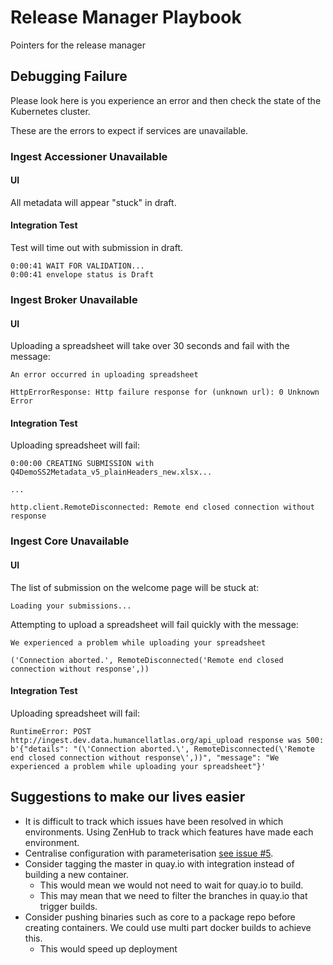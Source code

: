 # Release Manager Playbook

Pointers for the release manager

## Debugging Failure 
Please look here is you experience an error and then check the state of the Kubernetes cluster.

These are the errors to expect if services are unavailable.

### Ingest Accessioner Unavailable

#### UI
All metadata will appear "stuck" in draft.

#### Integration Test
Test will time out with submission in draft.
```
0:00:41 WAIT FOR VALIDATION...
0:00:41 envelope status is Draft
```

### Ingest Broker Unavailable

#### UI
Uploading a spreadsheet will take over 30 seconds and fail with the message:
```
An error occurred in uploading spreadsheet

HttpErrorResponse: Http failure response for (unknown url): 0 Unknown Error
```

#### Integration Test
Uploading spreadsheet will fail:
```
0:00:00 CREATING SUBMISSION with Q4DemoSS2Metadata_v5_plainHeaders_new.xlsx...

...

http.client.RemoteDisconnected: Remote end closed connection without response
```

### Ingest Core Unavailable

#### UI
The list of submission on the welcome page will be stuck at:

```
Loading your submissions...
```
Attempting to upload a spreadsheet will fail quickly with the message:

```
We experienced a problem while uploading your spreadsheet

('Connection aborted.', RemoteDisconnected('Remote end closed connection without response',))
```

#### Integration Test
Uploading spreadsheet will fail:
```
RuntimeError: POST http://ingest.dev.data.humancellatlas.org/api_upload response was 500: b'{"details": "(\'Connection aborted.\', RemoteDisconnected(\'Remote end closed connection without response\',))", "message": "We experienced a problem while uploading your spreadsheet"}'
```

## Suggestions to make our lives easier
- It is difficult to track which issues have been resolved in which environments. Using ZenHub to track which features have made each environment.
- Centralise configuration with parameterisation [see issue #5](https://app.zenhub.com/workspace/o/humancellatlas/ingest-central/issues/5).
- Consider tagging the master in quay.io with integration instead of building a new container. 
  - This would mean we would not need to wait for quay.io to build.
  - This may mean that we need to filter the branches in quay.io that trigger builds.
- Consider pushing binaries such as core to a package repo before creating containers. We could use multi part docker builds to achieve this.
  - This would speed up deployment
